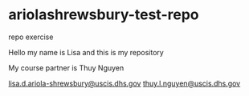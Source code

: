 # ariolashrewsbury-test-repo

repo exercise

Hello my name is Lisa and this is my repository

My course partner is Thuy Nguyen

lisa.d.ariola-shrewsbury@uscis.dhs.gov
thuy.l.nguyen@uscis.dhs.gov
